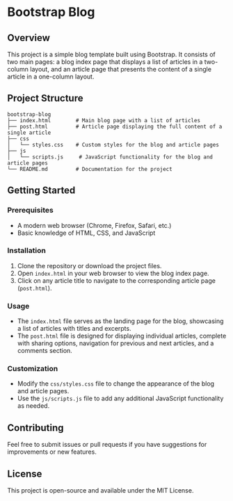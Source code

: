 # Bootstrap Blog

## Overview
This project is a simple blog template built using Bootstrap. It consists of two main pages: a blog index page that displays a list of articles in a two-column layout, and an article page that presents the content of a single article in a one-column layout.

## Project Structure
```
bootstrap-blog
├── index.html        # Main blog page with a list of articles
├── post.html         # Article page displaying the full content of a single article
├── css
│   └── styles.css    # Custom styles for the blog and article pages
├── js
│   └── scripts.js     # JavaScript functionality for the blog and article pages
└── README.md         # Documentation for the project
```

## Getting Started

### Prerequisites
- A modern web browser (Chrome, Firefox, Safari, etc.)
- Basic knowledge of HTML, CSS, and JavaScript

### Installation
1. Clone the repository or download the project files.
2. Open `index.html` in your web browser to view the blog index page.
3. Click on any article title to navigate to the corresponding article page (`post.html`).

### Usage
- The `index.html` file serves as the landing page for the blog, showcasing a list of articles with titles and excerpts.
- The `post.html` file is designed for displaying individual articles, complete with sharing options, navigation for previous and next articles, and a comments section.

### Customization
- Modify the `css/styles.css` file to change the appearance of the blog and article pages.
- Use the `js/scripts.js` file to add any additional JavaScript functionality as needed.

## Contributing
Feel free to submit issues or pull requests if you have suggestions for improvements or new features.

## License
This project is open-source and available under the MIT License.